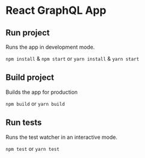 # React GraphQL App

## Run project
Runs the app in development mode.

`npm install` & `npm start` or `yarn install` & `yarn start`

## Build project
Builds the app for production

`npm build` or `yarn build`

## Run tests
Runs the test watcher in an interactive mode.

`npm test` or `yarn test`
